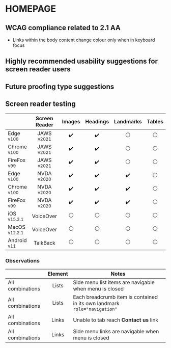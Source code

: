 # HOMEPAGE
## WCAG compliance related to 2.1 AA
- Links within the body content change colour only when in keyboard focus

## Highly recommended usability suggestions for screen reader users

## Future proofing type suggestions

## Screen reader testing
|   |Screen Reader   | Images | Headings  |Landmarks   |Tables   | Lists |Links |Form Controls |Complex Controls |
|---|:-:|:-:|:-:|:-:|:-:|:-:|:-:|:-:|:-:|
| Edge <sup>v100</sup> 		| JAWS <sup>v2021</sup> 	| :heavy_check_mark:  | :heavy_check_mark:  | :white_circle:  | :white_circle:  | :heavy_check_mark:  | :heavy_check_mark:  | :white_circle:  | :white_circle:  |
| Chrome <sup>v100</sup> 	| JAWS <sup>v2021</sup>  	| :heavy_check_mark:  | :heavy_check_mark:  | :white_circle:  | :white_circle:  | :heavy_check_mark:  | :heavy_check_mark:  | :white_circle:  | :white_circle:  |
| FireFox <sup>v99</sup> 	| JAWS <sup>v2021</sup>   	| :heavy_check_mark:  | :heavy_check_mark:  | :white_circle:  | :white_circle:  | :heavy_check_mark:  | :heavy_check_mark:  | :white_circle:  | :white_circle:  |
| Edge <sup>v100</sup> 		| NVDA <sup>v2020</sup> 	| :heavy_check_mark:  | :heavy_check_mark:  | :heavy_check_mark:  | :white_circle:  | :heavy_check_mark:  | :heavy_check_mark: | :white_circle:  | :white_circle:  |
| Chrome <sup>v100</sup> 	| NVDA <sup>v2020</sup>  	| :heavy_check_mark:  | :heavy_check_mark:  | :heavy_check_mark: | :white_circle:  | :heavy_check_mark:  | :heavy_check_mark:  | :white_circle:  | :white_circle:  |
| FireFox <sup>v99</sup> 	| NVDA <sup>v2020</sup>   	| :heavy_check_mark:  | :heavy_check_mark:  | :heavy_check_mark:  | :white_circle:  | :heavy_check_mark:  | :heavy_check_mark:  | :white_circle:  | :white_circle:  |
| iOS <sup>v15.3.1</sup> 	| VoiceOver 				| :white_circle:  | :white_circle:  | :white_circle:  | :white_circle:  | :white_circle:  | :white_circle:  | :white_circle:  | :white_circle:  |
| MacOS <sup>v12.2.1</sup> 	| VoiceOver  				| :white_circle:  | :white_circle:  | :white_circle:  | :white_circle:  | :white_circle:  | :white_circle:  | :white_circle:  | :white_circle:  |
| Android <sup>v11</sup> 	| TalkBack 					| :white_circle:  | :white_circle:  | :white_circle:  | :white_circle:  | :white_circle:  | :white_circle:  | :white_circle:  | :white_circle:  |

### Observations
|  | Element  | Notes |
|---|:-:|---|
| All combinations | Lists  | Side menu list items are navigable when menu is closed  |
| All combinations | Lists  | Each breadcrumb item is contained in its own landmark `role="navigation"` |
| All combinations | Links  | Unable to tab reach **Contact us** link |
| All combinations | Links  | Side menu links are navigable when menu is closed |





